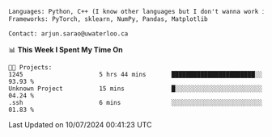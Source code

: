 ```txt
Languages: Python, C++ (I know other languages but I don't wanna work in em)
Frameworks: PyTorch, sklearn, NumPy, Pandas, Matplotlib

Contact: arjun.sarao@uwaterloo.ca
```

<!--START_SECTION:waka-->
📊 **This Week I Spent My Time On** 

```text
🐱‍💻 Projects: 
1245                     5 hrs 44 mins       ███████████████████████░░   93.93 % 
Unknown Project          15 mins             █░░░░░░░░░░░░░░░░░░░░░░░░   04.24 % 
.ssh                     6 mins              ░░░░░░░░░░░░░░░░░░░░░░░░░   01.83 % 
```


 Last Updated on 10/07/2024 00:41:23 UTC
<!--END_SECTION:waka-->
